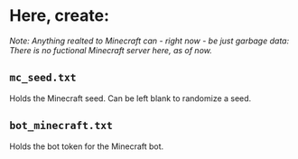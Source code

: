 # Here, create:
*Note: Anything realted to Minecraft can - right now - be just garbage data: There is no fuctional Minecraft server here, as of now.*

## `mc_seed.txt`
Holds the Minecraft seed. Can be left blank to randomize a seed.

## `bot_minecraft.txt`
Holds the bot token for the Minecraft bot.